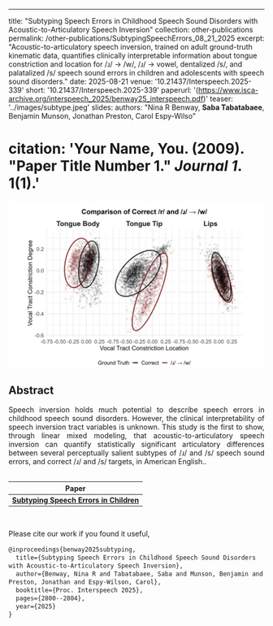 ---
title: "Subtyping Speech Errors in Childhood Speech Sound Disorders with Acoustic-to-Articulatory Speech Inversion"
collection: other-publications
permalink: /other-publications/SubtypingSpeechErrors_08_21_2025
excerpt: "Acoustic-to-articulatory speech inversion, trained on adult ground-truth kinematic data, quantifies clinically interpretable
information about tongue constriction and location for /ɹ/ → /w/, /ɹ/ → vowel, dentalized /s/, and palatalized /s/ speech sound
errors in children and adolescents with speech sound disorders."
date: 2025-08-21
venue: '10.21437/Interspeech.2025-339'
short: '10.21437/Interspeech.2025-339'
paperurl: '(https://www.isca-archive.org/interspeech_2025/benway25_interspeech.pdf)'
teaser: '../images/subtype.jpeg'
slides:
authors: "Nina R Benway, <b>Saba Tabatabaee</b>, Benjamin Munson, Jonathan Preston, Carol Espy-Wilso"
# citation: 'Your Name, You. (2009). &quot;Paper Title Number 1.&quot; <i>Journal 1</i>. 1(1).'

<p style="text-align:center;">
<img src="../images/subtype.jpeg" width="800">
</p>

## Abstract
<div style="text-align: justify"> Speech inversion holds much potential to describe speech errors in childhood speech sound disorders. However, the clinical interpretability of speech inversion tract variables is unknown. This study is the first to show, through linear mixed modeling,
that acoustic-to-articulatory speech inversion can quantify statistically significant articulatory differences between several
perceptually salient subtypes of /ɹ/ and /s/ speech sound errors, and correct /ɹ/ and /s/ targets, in American English..</div>
<br>

| Paper                                                                                      |
|--------------------------------------------------------------------------------------------|
| [**Subtyping Speech Errors in Children**](https://www.isca-archive.org/interspeech_2025/benway25_interspeech.pdf) |

<br>

Please cite our work if you found it useful,

```
@inproceedings{benway2025subtyping,
  title={Subtyping Speech Errors in Childhood Speech Sound Disorders with Acoustic-to-Articulatory Speech Inversion},
  author={Benway, Nina R and Tabatabaee, Saba and Munson, Benjamin and Preston, Jonathan and Espy-Wilson, Carol},
  booktitle={Proc. Interspeech 2025},
  pages={2800--2804},
  year={2025}
}
```
